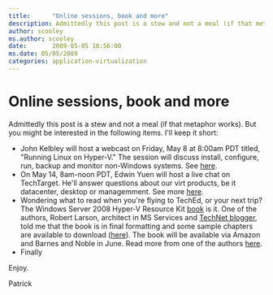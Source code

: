 ```yaml
---
title:      "Online sessions, book and more"
description: Admittedly this post is a stew and not a meal (if that metaphor works). But you might be interested in the following items.
author: scooley
ms.author: scooley
date:       2009-05-05 18:56:00
ms.date: 05/05/2009
categories: application-virtualization
---
```

# Online sessions, book and more

Admittedly this post is a stew and not a meal (if that metaphor works). But you might be interested in the following items. I'll keep it short: 

  * John Kelbley will host a webcast on Friday, May 8 at 8:00am PDT titled, "Running Linux on Hyper-V." The session will discuss install, configure, run, backup and monitor non-Windows systems. See [here](https://msevents.microsoft.com/CUI/EventDetail.aspx?EventID=1032415500&Culture=en-US "TechNet webcast").
  * On May 14, 8am-noon PDT, Edwin Yuen will host a live chat on TechTarget. He'll answer questions about our virt products, be it datacenter, desktop or managemment. See more [here](http://itknowledgeexchange.techtarget.com/microsoft-virtualization-chat/ "TechTarget chat site").
  * Wondering what to read when you're flying to TechEd, or your next trip? The Windows Server 2008 Hyper-V Resource Kit [book](https://www.microsoft.com/learning/en/us/Books/11842.aspx "MS Learning site") is it. One of the authors, Robert Larson, architect in MS Services and [TechNet blogger](https://blogs.technet.com/roblarson/ "Robert Larson blog"), told me that the book is in final formatting and some sample chapters are available to download ([here](http://doingitvirtual.com/media/15/default.aspx "Chapter downloads")). The book will be available via Amazon and Barnes and Noble in June. Read more from one of the authors [here](http://doingitvirtual.com/blogs/virtualzone/archive/2009/04/28/download-samples-of-the-ms-press-windows-server-2008-hyper-v-resource-kit.aspx "Doing IT Virtual blog").
  * Finally 

Enjoy. 

Patrick
